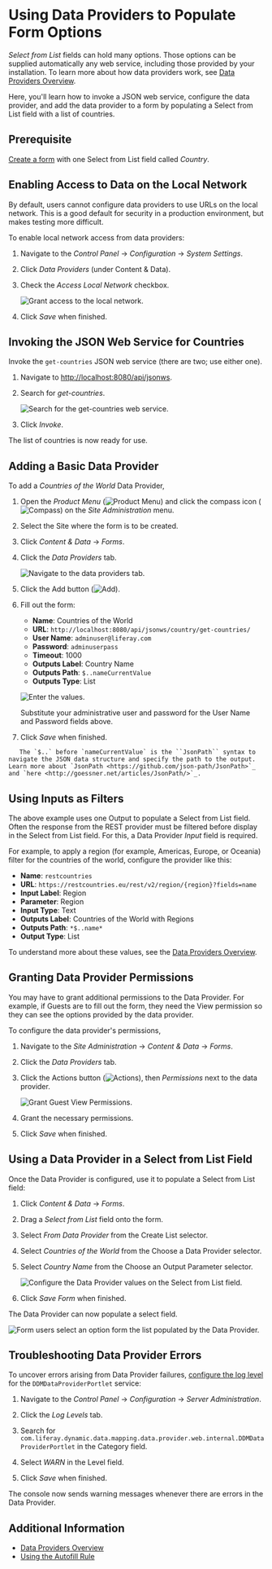 # Using Data Providers to Populate Form Options

_Select from List_ fields can hold many options. Those options can be supplied automatically any web service, including those provided by your installation. To learn more about how data providers work, see [Data Providers Overview](./data-providers-overview.md).

Here, you'll learn how to invoke a JSON web service, configure the data provider, and add the data provider to a form by populating a Select from List field with a list of countries.

## Prerequisite

[Create a form](../creating-forms.md) with one Select from List field called _Country_.

## Enabling Access to Data on the Local Network

By default, users cannot configure data providers to use URLs on the local network. This is a good default for security in a production environment, but makes testing more difficult.

To enable local network access from data providers:

1. Navigate to the _Control Panel_ &rarr; _Configuration_ &rarr; _System Settings_.
1. Click _Data Providers_ (under Content & Data).
1. Check the _Access Local Network_ checkbox.

    ![Grant access to the local network.](./using-a-data-provider-to-populate-form-options/images/01.png)

1. Click _Save_ when finished.

## Invoking the JSON Web Service for Countries

Invoke the `get-countries` JSON web service (there are two; use either one).

1. Navigate to [http://localhost:8080/api/jsonws](http://localhost:8080/api/jsonws).
1. Search for _get-countries_.

    ![Search for the get-countries web service.](./using-a-data-provider-to-populate-form-options/images/02.png)

1. Click _Invoke_.

The list of countries is now ready for use.

## Adding a Basic Data Provider

To add a _Countries of the World_ Data Provider,

1. Open the _Product Menu_ (![Product Menu](../../../../images/icon-product-menu.png)) and click the compass icon (![Compass](../../../../images/icon-compass.png)) on the _Site Administration_ menu.

1. Select the Site where the form is to be created.

1. Click _Content & Data_ &rarr; _Forms_.

1. Click the _Data Providers_ tab.

    ![Navigate to the data providers tab.](./using-a-data-provider-to-populate-form-options/images/03.png)

1. Click the Add button (![Add](../../../../images/icon-add.png)).

1. Fill out the form:

    - **Name**: Countries of the World
    - **URL**: `http://localhost:8080/api/jsonws/country/get-countries/`
    - **User Name**: `adminuser@liferay.com`
    - **Password**: `adminuserpass`
    - **Timeout**: 1000
    - **Outputs Label**: Country Name
    - **Outputs Path**: `$..nameCurrentValue`
    - **Outputs Type**: List

    ![Enter the values.](./using-a-data-provider-to-populate-form-options/images/04.png)

    Substitute your administrative user and password for the User Name and Password fields above.

1. Click _Save_ when finished.

```note::
   The `$..` before `nameCurrentValue` is the ``JsonPath`` syntax to navigate the JSON data structure and specify the path to the output. Learn more about `JsonPath <https://github.com/json-path/JsonPath>`_ and `here <http://goessner.net/articles/JsonPath/>`_.
```

## Using Inputs as Filters

The above example uses one Output to populate a Select from List field. Often the response from the REST provider must be filtered before display in the Select from List field. For this, a Data Provider _Input_ field is required.

For example, to apply a region (for example, Americas, Europe, or Oceania) filter for the countries of the world, configure the provider like this:

-   **Name**: `restcountries`
-   **URL**: `https://restcountries.eu/rest/v2/region/{region}?fields=name`
-   **Input Label**: Region
-   **Parameter**: Region
-   **Input Type**: Text
-   **Outputs Label**: Countries of the World with Regions
-   **Outputs Path**: `*$..name*`
-   **Output Type**: List

To understand more about these values, see the [Data Providers Overview](../data-providers-overview.md).

## Granting Data Provider Permissions

You may have to grant additional permissions to the Data Provider. For example, if Guests are to fill out the form, they need the View permission so they can see the options provided by the data provider.

To configure the data provider's permissions,

1. Navigate to the _Site Administration_ &rarr; _Content & Data_ &rarr; _Forms_.

1. Click the _Data Providers_ tab.

1. Click the Actions button (![Actions](../../../../images/icon-actions.png)), then _Permissions_ next to the data provider.

    ![Grant Guest View Permissions.](./using-a-data-provider-to-populate-form-options/images/05.png)

1. Grant the necessary permissions.

1. Click _Save_ when finished.

## Using a Data Provider in a Select from List Field

Once the Data Provider is configured, use it to populate a Select from List field:

1. Click _Content & Data_ &rarr; _Forms_.

1. Drag a _Select from List_ field onto the form.

1. Select _From Data Provider_ from the Create List selector.

1. Select _Countries of the World_ from the Choose a Data Provider selector.

1. Select _Country Name_ from the Choose an Output Parameter selector.

    ![Configure the Data Provider values on the Select from List field.](./using-a-data-provider-to-populate-form-options/images/06.png)

1. Click _Save Form_ when finished.

The Data Provider can now populate a select field.

![Form users select an option form the list populated by the Data Provider.](./using-a-data-provider-to-populate-form-options/images/07.png)

## Troubleshooting Data Provider Errors

To uncover errors arising from Data Provider failures, [configure the log level](../../../../system-administration/using-the-server-administration-panel/configuring-logging.md) for the `DDMDataProviderPortlet` service:

1. Navigate to the _Control Panel_ &rarr; _Configuration_ &rarr; _Server Administration_.

1. Click the _Log Levels_ tab.

1. Search for `com.liferay.dynamic.data.mapping.data.provider.web.internal.DDMDataProviderPortlet` in the Category field.

1. Select _WARN_ in the Level field.

1. Click _Save_ when finished.

The console now sends warning messages whenever there are errors in the Data Provider.

## Additional Information

-   [Data Providers Overview](./data-providers-overview.md)
-   [Using the Autofill Rule](./form-rules/using-the-autofill-rule.md)
